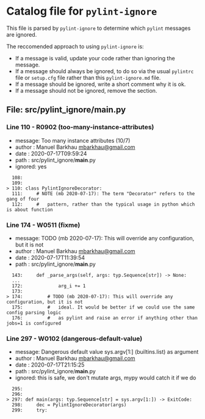 # Catalog file for `pylint-ignore`

This file is parsed by `pylint-ignore` to determine which `pylint` messages are ignored.

The reccomended approach to using `pylint-ignore` is:

- If a message is valid, update your code rather than ignoring the message.
- If a message should always be ignored, to do so via the usual
  `pylintrc` file or `setup.cfg` file rather than this `pylint-ignore.md`
  file.
- If a message should be ignored, write a short comment why it is ok.
- If a message should not be ignored, remove the section.


## File: src/pylint_ignore/__main__.py

### Line 110 - R0902 (too-many-instance-attributes)

- message: Too many instance attributes (10/7)
- author : Manuel Barkhau <mbarkhau@gmail.com>
- date   : 2020-07-17T09:59:24
- path   : src/pylint_ignore/__main__.py
- ignored: yes

```
  108:
  109:
> 110: class PylintIgnoreDecorator:
  111:     # NOTE (mb 2020-07-17): The term "Decorator" refers to the gang of four
  112:     #   pattern, rather than the typical usage in python which is about function
```


### Line 174 - W0511 (fixme)

- message: TODO (mb 2020-07-17): This will override any configuration, but it is not
- author : Manuel Barkhau <mbarkhau@gmail.com>
- date   : 2020-07-17T11:39:54
- path   : src/pylint_ignore/__main__.py


```
  143:     def _parse_args(self, args: typ.Sequence[str]) -> None:
  ...
  172:             arg_i += 1
  173:
> 174:         # TODO (mb 2020-07-17): This will override any configuration, but it is not
  175:         #   ideal. It would be better if we could use the same config parsing logic
  176:         #   as pylint and raise an error if anything other than jobs=1 is configured
```


### Line 297 - W0102 (dangerous-default-value)

- message: Dangerous default value sys.argv[1:] (builtins.list) as argument
- author : Manuel Barkhau <mbarkhau@gmail.com>
- date   : 2020-07-17T21:15:25
- path   : src/pylint_ignore/__main__.py
- ignored: this is safe, we don't mutate args, mypy would catch it if we do

```
  295:
  296:
> 297: def main(args: typ.Sequence[str] = sys.argv[1:]) -> ExitCode:
  298:     dec = PylintIgnoreDecorator(args)
  299:     try:
```


